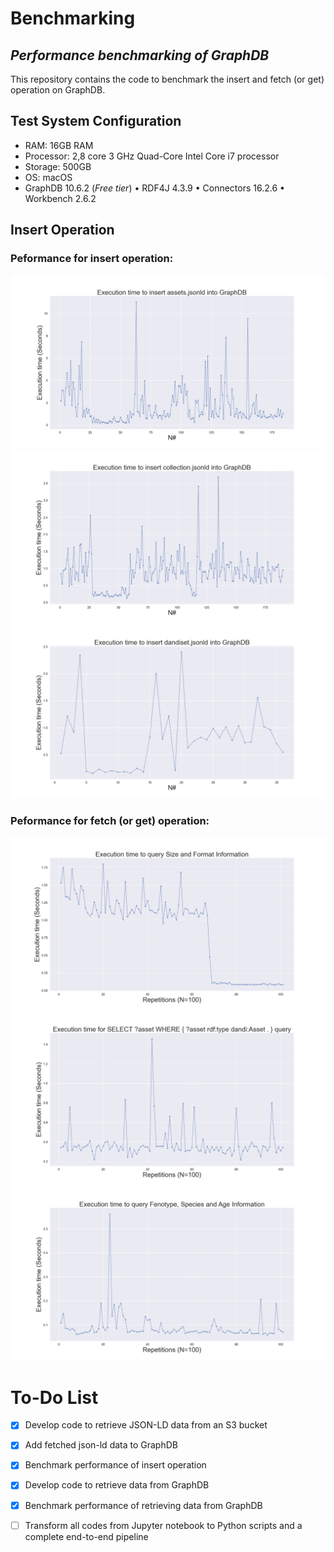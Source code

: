 # Benchmarking
## _Performance benchmarking of GraphDB_



This repository contains the code to benchmark the insert and fetch (or get) operation on GraphDB.



## Test System Configuration

- RAM: 16GB RAM
- Processor: 2,8 core 3 GHz Quad-Core Intel Core i7 processor
- Storage: 500GB
- OS: macOS
- GraphDB 10.6.2 (_Free tier_) • RDF4J 4.3.9 • Connectors 16.2.6 • Workbench 2.6.2 


## Insert Operation

### Peformance for insert operation:
![](figures/insert_time/asset_performance_plot.png)
![](figures/insert_time/collection_performance_plot.png)
![](figures/insert_time/dandiset_performance_plot.png)

### Peformance for fetch (or get) operation:
![](figures/fetch_time/asset_asset_path_query.png)
![](figures/fetch_time/asset_only_query.png)
![](figures/fetch_time/species_age_fenotype.png)

# To-Do List

- [x] Develop code to retrieve JSON-LD data from an S3 bucket
- [x] Add fetched json-ld data to GraphDB
- [x] Benchmark performance of insert operation
- [x] Develop code to retrieve data from GraphDB
- [x] Benchmark performance of retrieving data from GraphDB
- [ ] Transform all codes from Jupyter notebook to Python scripts and a complete end-to-end pipeline 




